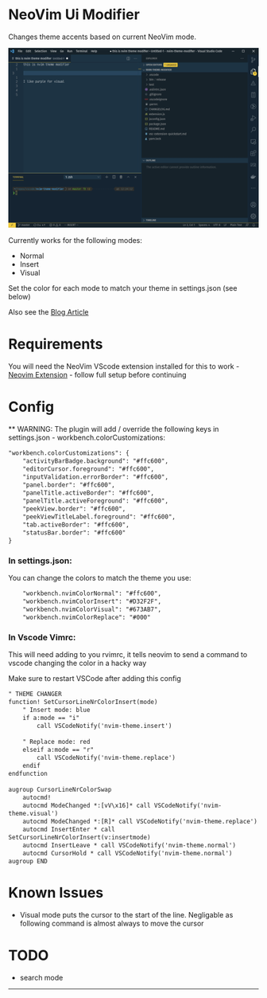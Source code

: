 # NeoVim Ui Modifier

Changes theme accents based on current NeoVim mode.

![Alt Text](assets/nvim4.gif)

Currently works for the following modes:

- Normal
- Insert
- Visual

Set the color for each mode to match your theme in settings.json (see below)

Also see the [Blog Article](https://dev.to/julian_e_yak_win_andi/vscode-neovim-theme-modifier-51gg)

# Requirements

You will need the NeoVim VScode extension installed for this to work - [Neovim Extension](https://marketplace.visualstudio.com/items?itemName=asvetliakov.vscode-neovim) - follow full setup before continuing

# Config

\*\* WARNING: The plugin will add / override the following keys in settings.json - workbench.colorCustomizations:

```
"workbench.colorCustomizations": {
    "activityBarBadge.background": "#ffc600",
    "editorCursor.foreground": "#ffc600",
    "inputValidation.errorBorder": "#ffc600",
    "panel.border": "#ffc600",
    "panelTitle.activeBorder": "#ffc600",
    "panelTitle.activeForeground": "#ffc600",
    "peekView.border": "#ffc600",
    "peekViewTitleLabel.foreground": "#ffc600",
    "tab.activeBorder": "#ffc600",
    "statusBar.border": "#ffc600"
}
```

### In settings.json:

You can change the colors to match the theme you use:

```
    "workbench.nvimColorNormal": "#ffc600",
    "workbench.nvimColorInsert": "#D32F2F",
    "workbench.nvimColorVisual": "#673AB7",
    "workbench.nvimColorReplace": "#000"
```

### In Vscode Vimrc:

This will need adding to you rvimrc, it tells neovim to send a command to vscode changing the color in a hacky way

Make sure to restart VSCode after adding this config

```
" THEME CHANGER
function! SetCursorLineNrColorInsert(mode)
    " Insert mode: blue
    if a:mode == "i"
        call VSCodeNotify('nvim-theme.insert')

    " Replace mode: red
    elseif a:mode == "r"
        call VSCodeNotify('nvim-theme.replace')
    endif
endfunction

augroup CursorLineNrColorSwap
    autocmd!
    autocmd ModeChanged *:[vV\x16]* call VSCodeNotify('nvim-theme.visual')
    autocmd ModeChanged *:[R]* call VSCodeNotify('nvim-theme.replace')
    autocmd InsertEnter * call SetCursorLineNrColorInsert(v:insertmode)
    autocmd InsertLeave * call VSCodeNotify('nvim-theme.normal')
    autocmd CursorHold * call VSCodeNotify('nvim-theme.normal')
augroup END

```

# Known Issues

- Visual mode puts the cursor to the start of the line. Negligable as following command is almost always to move the cursor

# TODO

- search mode

---
